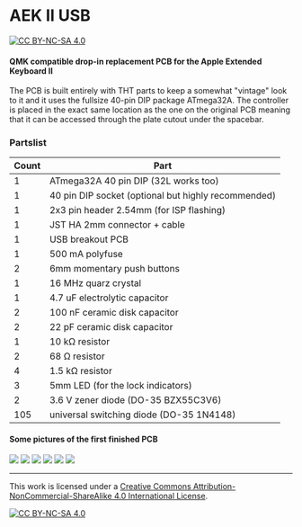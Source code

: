 # AEK II USB

[![CC BY-NC-SA 4.0][cc-by-nc-sa-shield]][cc-by-nc-sa]

#### QMK compatible drop-in replacement PCB for the Apple Extended Keyboard II
The PCB is built entirely with THT parts to keep a somewhat "vintage" look to it and it uses the fullsize 40-pin DIP package ATmega32A.
The controller is placed in the exact same location as the one on the original PCB meaning that it can be accessed through the plate cutout under the spacebar.

### Partslist
 |Count|Part|
 |-|-|
 |1|ATmega32A 40 pin DIP (32L works too)|
 |1|40 pin DIP socket (optional but highly recommended)|
 |1|2x3 pin header 2.54mm (for ISP flashing)|
 |1|JST HA 2mm connector + cable|
 |1|USB breakout PCB|
 |1|500 mA polyfuse|
 |2|6mm momentary push buttons|
 |1|16 MHz quarz crystal|
 |1|4.7 uF electrolytic capacitor|
 |2|100 nF ceramic disk capacitor|
 |2|22 pF ceramic disk capacitor|
 |1|10 kΩ resistor|
 |2|68 Ω resistor|
 |4|1.5 kΩ resistor|
 |3|5mm LED (for the lock indicators)|
 |2|3.6 V zener diode (DO-35 BZX55C3V6)|
 |105|universal switching diode (DO-35 1N4148)|
 

#### Some pictures of the first finished PCB
[![](https://i.imgur.com/3325BHBm.jpg)](https://i.imgur.com/3325BHB.jpg) [![](https://i.imgur.com/cYwRUWXm.jpg)](https://i.imgur.com/cYwRUWX.jpg)
[![](https://i.imgur.com/b2IuvLgm.jpg)](https://i.imgur.com/b2IuvLg.jpg) [![](https://i.imgur.com/vxiDwE3m.jpg)](https://i.imgur.com/vxiDwE3.jpg)
[![](https://i.imgur.com/lfABr6am.jpg)](https://i.imgur.com/lfABr6a.jpg) [![](https://i.imgur.com/BY7TV2wm.jpg)](https://i.imgur.com/BY7TV2w.jpg)

---
This work is licensed under a
[Creative Commons Attribution-NonCommercial-ShareAlike 4.0 International License][cc-by-nc-sa].

[![CC BY-NC-SA 4.0][cc-by-nc-sa-image]][cc-by-nc-sa]

[cc-by-nc-sa]: http://creativecommons.org/licenses/by-nc-sa/4.0/
[cc-by-nc-sa-image]: https://licensebuttons.net/l/by-nc-sa/4.0/88x31.png
[cc-by-nc-sa-shield]: https://img.shields.io/badge/License-CC%20BY--NC--SA%204.0-lightgrey.svg